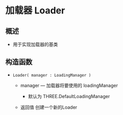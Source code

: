 # 加载器 Loader

## 概述

+ 用于实现加载器的基类

## 构造函数

+ `Loader( manager : LoadingManager )`

  + manager — 加载器将要使用的 loadingManager

    + 默认为 THREE.DefaultLoadingManager

  + 返回值 创建一个新的Loader
